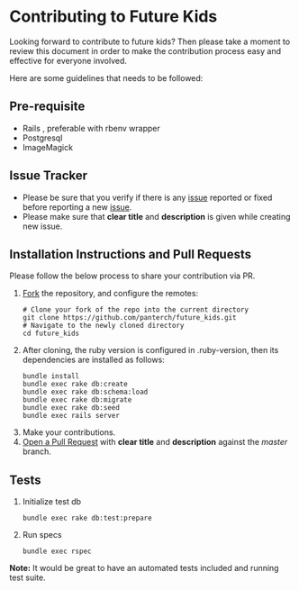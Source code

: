 # Contributing to Future Kids

Looking forward to contribute to future kids? Then please take a moment to review this document in order to make the contribution process easy and effective for everyone involved.

Here are some guidelines that needs to be followed:

## Pre-requisite
* Rails , preferable with rbenv wrapper
* Postgresql
* ImageMagick

## Issue Tracker

* Please be sure that you verify if there is any [issue](https://github.com/panterch/future_kids/issues) reported or fixed before reporting a new [issue](https://github.com/panterch/future_kids/issues).
* Please make sure that __clear title__ and __description__ is given while creating new issue.

## Installation Instructions and Pull Requests

Please follow the below process to share your contribution via PR.

1. [Fork](https://help.github.com/articles/fork-a-repo) the repository, and configure the remotes:
    ```
    # Clone your fork of the repo into the current directory
    git clone https://github.com/panterch/future_kids.git
    # Navigate to the newly cloned directory
    cd future_kids
    ```
2. After cloning, the ruby version is configured in .ruby-version, then its dependencies are installed as follows:
    ```
    bundle install
    bundle exec rake db:create 
    bundle exec rake db:schema:load
    bundle exec rake db:migrate 
    bundle exec rake db:seed
    bundle exec rails server
    ```
3. Make your contributions.
4. [Open a Pull Request](https://help.github.com/articles/about-pull-requests/) with __clear title__ and __description__ against the _master_ branch.

## Tests

1.  Initialize test db
    ```
    bundle exec rake db:test:prepare
    ```
2.  Run specs
    ```
    bundle exec rspec
    ```

__Note:__ It would be great to have an automated tests included and running test suite.
